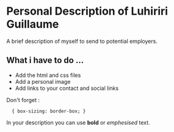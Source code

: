 # Personal Description of Luhiriri Guillaume
A brief description of myself to send to potential employers.

## What i have to do ...
* Add the html and css files
* Add a personal image
* Add links to your contact and social links

Don't forget :

      { box-sizing: border-box; }
 
 In your description you can use **bold** or *emphesised* text.
